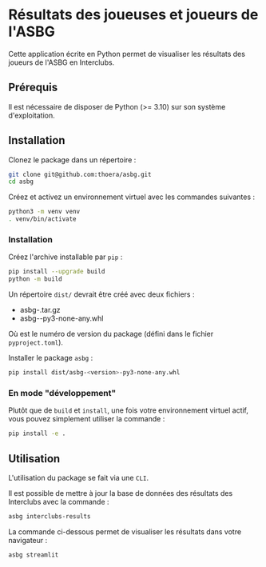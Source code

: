 # Résultats des joueuses et joueurs de l'ASBG

Cette application écrite en Python permet de visualiser les résultats des joueurs de l'ASBG en Interclubs.

## Prérequis

Il est nécessaire de disposer de Python (>= 3.10) sur son système d'exploitation.

## Installation

Clonez le package dans un répertoire :

```sh
git clone git@github.com:thoera/asbg.git
cd asbg
```

Créez et activez un environnement virtuel avec les commandes suivantes :

```sh
python3 -m venv venv
. venv/bin/activate
```

### Installation

Créez l'archive installable par `pip` :

```sh
pip install --upgrade build
python -m build
```

Un répertoire `dist/` devrait être créé avec deux fichiers :

- asbg-<version>.tar.gz
- asbg-<version>-py3-none-any.whl

Où <version> est le numéro de version du package (défini dans le fichier `pyproject.toml`).

Installer le package `asbg` :

```sh
pip install dist/asbg-<version>-py3-none-any.whl
```

### En mode "développement"

Plutôt que de `build` et `install`, une fois votre environnement virtuel actif, vous pouvez simplement utiliser la commande :

```sh
pip install -e .
```

## Utilisation

L'utilisation du package se fait via une `CLI`.

Il est possible de mettre à jour la base de données des résultats des Interclubs avec la commande :

```sh
asbg interclubs-results
```

La commande ci-dessous permet de visualiser les résultats dans votre navigateur :

```sh
asbg streamlit
```
